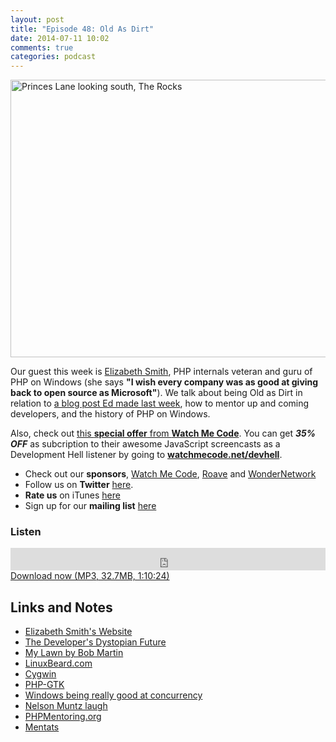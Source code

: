 ```yaml
---
layout: post
title: "Episode 48: Old As Dirt"
date: 2014-07-11 10:02
comments: true
categories: podcast
---
```

<a href="https://www.flickr.com/photos/powerhouse_museum/2633077972" title="Princes Lane looking south, The Rocks by Powerhouse Museum, on Flickr"><img src="https://farm4.staticflickr.com/3153/2633077972_48eff41093_z.jpg?zz=1" width="640" height="444" alt="Princes Lane looking south, The Rocks"></a>

Our guest this week is [Elizabeth Smith](http://emsmith.net/), PHP internals veteran and guru of PHP on Windows (she says **"I wish every company was as good at giving back to open source as Microsoft"**). We talk about being Old as Dirt in relation to [a blog post Ed made last week](http://j.mp/devdystopia), how to mentor up and coming developers, and the history of PHP on Windows.

Also, check out [this **special offer** from **Watch Me Code**](http://www.watchmecode.net/devhell?utm_source=devhell&utm_medium=banner&utm_campaign=sponsor). You can get ***35% OFF*** as subcription to their awesome JavaScript screencasts as a Development Hell listener by going to **[watchmecode.net/devhell](http://www.watchmecode.net/devhell?utm_source=devhell&utm_medium=banner&utm_campaign=sponsor)**.

* Check out our **sponsors**, [Watch Me Code](http://www.watchmecode.net/devhell?utm_source=devhell&utm_medium=banner&utm_campaign=sponsor), [Roave](http://roave.com/) and [WonderNetwork](https://wondernetwork.com/)
* Follow us on **Twitter** [here](https://twitter.com/dev_hell).
* **Rate us** on iTunes [here](http://itunes.apple.com/us/podcast/dev-hell/id489840699)
* Sign up for our **mailing list** [here](/subscribe-email.html)



### Listen

<iframe frameborder="0" height="36px" scrolling="no" seamless src="https://simplecast.com/e/35308?style=dark" width="100%"></iframe>
<a href="http://audio.simplecast.com/35308.mp3" rel="enclosure">Download now (MP3, 32.7MB, 1:10:24)</a>

## Links and Notes

- [Elizabeth Smith's Website](http://emsmith.net/)
- [The Developer's Dystopian Future](https://the-pastry-box-project.net/ed-finkler/2014-july-6)
- [My Lawn by Bob Martin](http://blog.cleancoder.com/uncle-bob/2014/06/20/MyLawn.html)
- [LinuxBeard.com](http://linuxbeard.com/)
- [Cygwin](http://cygwin.com/)
- [PHP-GTK](http://gtk.php.net/)
- [Windows being really good at concurrency](https://speakerdeck.com/trent/parallelism-and-concurrency-with-python)
- [Nelson Muntz laugh](https://www.youtube.com/watch?v=8_4bLNM0axE)
- [PHPMentoring.org](http://phpmentoring.org)
- [Mentats](https://en.wikipedia.org/wiki/Mentat)
